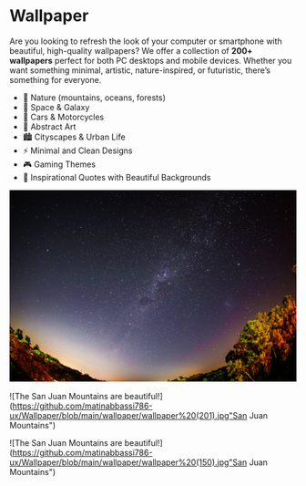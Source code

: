 # Wallpaper
Are you looking to refresh the look of your computer or smartphone with beautiful, high-quality wallpapers? We offer a collection of **200+ wallpapers** perfect for both PC desktops and mobile devices. Whether you want something minimal, artistic, nature-inspired, or futuristic, there’s something for everyone.

- 🌄 Nature (mountains, oceans, forests)
- 🌌 Space & Galaxy
- 🚗 Cars & Motorcycles
- 🎨 Abstract Art
- 🏙️ Cityscapes & Urban Life
- ⚡ Minimal and Clean Designs
- 🎮 Gaming Themes
- 🌸 Inspirational Quotes with Beautiful Backgrounds

![The San Juan Mountains are beautiful!](https://github.com/matinabbassi786-ux/Wallpaper/blob/main/wallpaper/wallpaper%20(152).jpg "San Juan Mountains")


![The San Juan Mountains are beautiful!](https://github.com/matinabbassi786-ux/Wallpaper/blob/main/wallpaper/wallpaper%20(201).jpg"San Juan Mountains")

![The San Juan Mountains are beautiful!](https://github.com/matinabbassi786-ux/Wallpaper/blob/main/wallpaper/wallpaper%20(150).jpg"San Juan Mountains")


